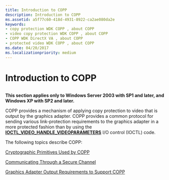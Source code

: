```yaml
---
title: Introduction to COPP
description: Introduction to COPP
ms.assetid: a5f77c60-418d-4931-8922-ca2ae080da2e
keywords:
- copy protection WDK COPP , about COPP
- video copy protection WDK COPP , about COPP
- COPP WDK DirectX VA , about COPP
- protected video WDK COPP , about COPP
ms.date: 04/20/2017
ms.localizationpriority: medium
---
```


# Introduction to COPP


## <span id="ddk_introduction_to_the_certified_output_protection_protocol_gg"></span><span id="DDK_INTRODUCTION_TO_THE_CERTIFIED_OUTPUT_PROTECTION_PROTOCOL_GG"></span>


**This section applies only to Windows Server 2003 with SP1 and later, and Windows XP with SP2 and later.**

COPP provides a mechanism of applying copy protection to video that is output by the graphics adapter. COPP provides a common protocol for sending various link-protection requirements to the graphics adapter in a more protected fashion than by using the [**IOCTL\_VIDEO\_HANDLE\_VIDEOPARAMETERS**](https://docs.microsoft.com/windows-hardware/drivers/ddi/ntddvdeo/ni-ntddvdeo-ioctl_video_handle_videoparameters) I/O control (IOCTL) code.

The following topics describe COPP:

[Cryptographic Primitives Used by COPP](cryptographic-primitives-used-by-copp.md)

[Communicating Through a Secure Channel](communicating-through-a-secure-channel.md)

[Graphics Adapter Output Requirements to Support COPP](graphics-adapter-output-requirements-to-support-copp.md)

 

 






